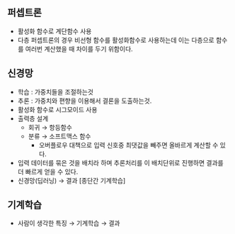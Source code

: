 ## 퍼셉트론

- 활성화 함수로 계단함수 사용
- 다층 퍼셉트론의 경우 비선형 함수를 활성화함수로 사용하는데 이는 다층으로 함수를 여러번 계산했을 때 차이를 두기 위함이다.

## 신경망

- 학습 : 가중치들을 조절하는것
- 추론 : 가중치와 편향을 이용해서 결론을 도출하는것.
- 활성화 함수로 시그모이드 사용
- 출력층 설계
    - 회귀 → 항등함수
    - 분류 → 소프트맥스 함수
        - 오버플로우 대책으로 입력 신호중 최댓값을 빼주면 올바르게 계산할 수 있다.
- 입력 데이터를 묶은 것을 배치라 하며 추론처리를 이 배치단위로 진행하면 결과를 더 빠르게 얻을 수 있다.
- 신경망(딥러닝) → 결과 [종단간 기계학습]

## 기계학습

- 사람이 생각한 특징 → 기계학습 → 결과
